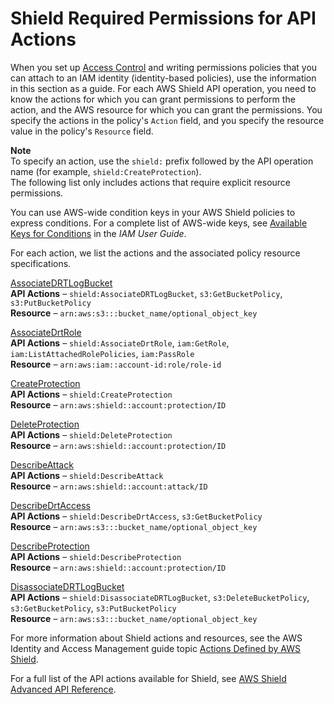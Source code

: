 # Shield Required Permissions for API Actions<a name="shd-api-permissions-ref"></a>

When you set up [Access Control](shd-auth-and-access-control.md#shd-access-control) and writing permissions policies that you can attach to an IAM identity \(identity\-based policies\), use the information in this section as a guide\. For each AWS Shield API operation, you need to know the actions for which you can grant permissions to perform the action, and the AWS resource for which you can grant the permissions\. You specify the actions in the policy's `Action` field, and you specify the resource value in the policy's `Resource` field\.

**Note**  
To specify an action, use the `shield:` prefix followed by the API operation name \(for example, `shield:CreateProtection`\)\.  
The following list only includes actions that require explicit resource permissions\.

You can use AWS\-wide condition keys in your AWS Shield policies to express conditions\. For a complete list of AWS\-wide keys, see [Available Keys for Conditions](https://docs.aws.amazon.com/IAM/latest/UserGuide/reference_policies_elements.html#AvailableKeys) in the *IAM User Guide*\. 

For each action, we list the actions and the associated policy resource specifications\. 

[AssociateDRTLogBucket](https://docs.aws.amazon.com/waf/latest/DDOSAPIReference/API_AssociateDRTLogBucket.html)  
**API Actions** – `shield:AssociateDRTLogBucket`, `s3:GetBucketPolicy`, `s3:PutBucketPolicy`  
**Resource** – `arn:aws:s3:::bucket_name/optional_object_key`

[AssociateDrtRole](https://docs.aws.amazon.com/waf/latest/DDOSAPIReference/API_AssociateDrtRole.html)  
**API Actions** – `shield:AssociateDrtRole`, `iam:GetRole`, `iam:ListAttachedRolePolicies`, `iam:PassRole`  
**Resource** – `arn:aws:iam::account-id:role/role-id`

[CreateProtection](https://docs.aws.amazon.com/waf/latest/DDOSAPIReference/API_CreateProtection.html)  
**API Actions** – `shield:CreateProtection`  
**Resource** – `arn:aws:shield::account:protection/ID`

[DeleteProtection](https://docs.aws.amazon.com/waf/latest/DDOSAPIReference/API_DeleteProtection.html)  
**API Actions** – `shield:DeleteProtection`  
**Resource** – `arn:aws:shield::account:protection/ID`

[DescribeAttack](https://docs.aws.amazon.com/waf/latest/DDOSAPIReference/API_DescribeAttack.html)  
**API Actions** – `shield:DescribeAttack`  
**Resource** – `arn:aws:shield::account:attack/ID`

[DescribeDrtAccess](https://docs.aws.amazon.com/waf/latest/DDOSAPIReference/API_DescribeDrtAccess.html)  
**API Actions** – `shield:DescribeDrtAccess`, `s3:GetBucketPolicy`  
**Resource** – `arn:aws:s3:::bucket_name/optional_object_key`

[DescribeProtection](https://docs.aws.amazon.com/waf/latest/DDOSAPIReference/API_DescribeProtection.html)  
**API Actions** – `shield:DescribeProtection`  
**Resource** – `arn:aws:shield::account:protection/ID`

[DisassociateDRTLogBucket](https://docs.aws.amazon.com/waf/latest/DDOSAPIReference/API_DisassociateDRTLogBucket.html)  
**API Actions** – `shield:DisassociateDRTLogBucket`, `s3:DeleteBucketPolicy`, `s3:GetBucketPolicy`, `s3:PutBucketPolicy`  
**Resource** – `arn:aws:s3:::bucket_name/optional_object_key`

For more information about Shield actions and resources, see the AWS Identity and Access Management guide topic [Actions Defined by AWS Shield](https://docs.aws.amazon.com/IAM/latest/UserGuide/list_awsshield.html#awsshield-actions-as-permissions)\. 

 For a full list of the API actions available for Shield, see [AWS Shield Advanced API Reference](https://docs.aws.amazon.com/waf/latest/DDOSAPIReference/)\.